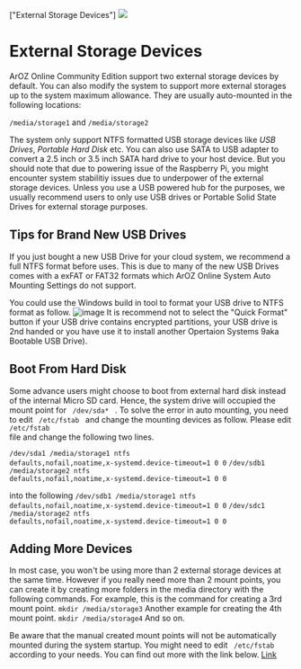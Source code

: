 ["External Storage Devices"]
<img class="ts fluid image" src="img/extstorage.png">
# External Storage Devices
ArOZ Online Community Edition support two external storage devices by default.
You can also modify the system to support more external storages up to the system maximum allowance.
They are usually auto-mounted in the following locations:

<code>/media/storage1</code> and <code>/media/storage2</code>

The system only support NTFS formatted USB storage devices like *USB Drives*, *Portable Hard Disk* etc. You can also use SATA to USB adapter to convert a 2.5 inch or 3.5 inch SATA hard drive to your host device. But you should note that due to powering issue of the Raspberry Pi, you might encounter system stabilitiy issues due to underpower of the external storage devices. Unless you use a USB powered hub for the purposes, we usually recommend users to only use USB drives or Portable Solid State Drives for external storage purposes.

## Tips for Brand New USB Drives
If you just bought a new USB Drive for your cloud system, we recommend a full NTFS format before uses. This is due to many of the new USB Drives comes with a exFAT or FAT32 formats which ArOZ Online System  Auto Mounting Settings do not support. 

You could use the Windows build in tool to format your USB drive to NTFS format as follow.
![image](img/3/0.png)
It is recommend not to select the "Quick Format" button if your USB drive contains encrypted partitions, your USB drive is 2nd handed or you have use it to install another Opertaion Systems 9aka Bootable USB Drive). 

## Boot From Hard Disk
Some advance users might choose to boot from external hard disk instead of the internal Micro SD card. Hence, the system drive will occupied the mount point for  <code> /dev/sda* </code> . To solve the error in auto mounting, you need to edit <code> /etc/fstab </code> and change the mounting devices as follow. Please edit <code> /etc/fstab </code> file and change the following two lines.

<code>/dev/sda1 /media/storage1 ntfs defaults,nofail,noatime,x-systemd.device-timeout=1 0 0</code>
<code>/dev/sdb1 /media/storage2 ntfs defaults,nofail,noatime,x-systemd.device-timeout=1 0 0</code>

into the following
<code>/dev/sdb1 /media/storage1 ntfs defaults,nofail,noatime,x-systemd.device-timeout=1 0 0</code>
<code>/dev/sdc1 /media/storage2 ntfs defaults,nofail,noatime,x-systemd.device-timeout=1 0 0</code>

## Adding More Devices
In most case, you won't be using more than 2 external storage devices at the same time. However if you really need more than 2 mount points, you can create it by creating more folders in the media directory with the following commands. For example, this is the command for creating a 3rd mount point.
<code>mkdir /media/storage3</code>
Another example for creating the 4th mount point.
<code>mkdir /media/storage4</code>
And so on.

Be aware that the manual created mount points will not be automatically mounted during the system startup. You might need to edit <code> /etc/fstab </code> according to your needs. You can find out more with the link below.
 [Link](https://wiki.debian.org/fstab) 

